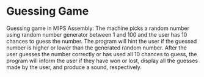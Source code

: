 # Guessing Game
Guessing game in MIPS Assembly: 
The machine picks a random number using random number generator between 1 and 100 and the user has 10 chances to guess the number. The program will hint the user if the guessed number is higher or lower than the generated random number. 
After the user guesses the number correctly or has used all 10 chances to guess, the program will inform the user if they have won or lost, display all the guesses made by the user, and produce a sound, respectively. 
